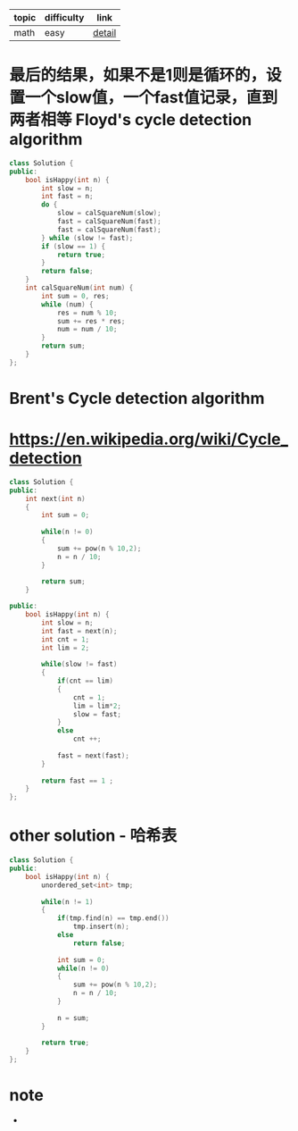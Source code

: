 | topic | difficulty | link |
| ---   | ---        | ---  |
| math | easy | [detail](https://leetcode.com/problems/happy-number/) |

# 最后的结果，如果不是1则是循环的，设置一个slow值，一个fast值记录，直到两者相等 Floyd's cycle detection algorithm

```c++
class Solution {
public:
    bool isHappy(int n) {
        int slow = n;
        int fast = n;
        do {
            slow = calSquareNum(slow);
            fast = calSquareNum(fast);
            fast = calSquareNum(fast);
        } while (slow != fast);
        if (slow == 1) {
            return true;
        }
        return false;
    }
    int calSquareNum(int num) {
        int sum = 0, res;
        while (num) {
            res = num % 10;
            sum += res * res;
            num = num / 10;
        }
        return sum;
    }
};
```

# Brent's Cycle detection algorithm
# https://en.wikipedia.org/wiki/Cycle_detection
```c++
class Solution {
public:
    int next(int n)
    {
        int sum = 0;
        
        while(n != 0)
        {
            sum += pow(n % 10,2);
            n = n / 10;
        }
        
        return sum;
    }

public:
    bool isHappy(int n) {
        int slow = n;
        int fast = next(n);
        int cnt = 1;
        int lim = 2;
        
        while(slow != fast)
        {
            if(cnt == lim)
            {
                cnt = 1;
                lim = lim*2;
                slow = fast;
            }
            else
                cnt ++;
        
            fast = next(fast);
        }
        
        return fast == 1 ;
    }
};
```

# other solution - 哈希表
```c++
class Solution {
public:
    bool isHappy(int n) {
        unordered_set<int> tmp;
        
        while(n != 1)
        {
            if(tmp.find(n) == tmp.end())
                tmp.insert(n);
            else
                return false;
            
            int sum = 0;
            while(n != 0)
            {
                sum += pow(n % 10,2);
                n = n / 10;
            }
            
            n = sum;
        }
        
        return true;
    }
};
```

# note
- 
